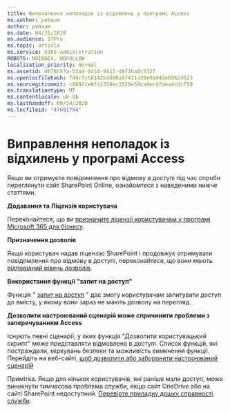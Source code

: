 ```yaml
---
title: Виправлення неполадок із відхилень у програмі Access
ms.author: pebaum
author: pebaum
ms.date: 04/21/2020
ms.audience: ITPro
ms.topic: article
ms.service: o365-administration
ROBOTS: NOINDEX, NOFOLLOW
localization_priority: Normal
ms.assetid: d678b57a-53ad-4414-9423-d8726a0c532f
ms.openlocfilehash: f49cfc50142b3d98a5f431a38e9a943eb5624523
ms.sourcegitcommit: c6692ce0fa1358ec3529e59ca0ecdfdea4cdc759
ms.translationtype: MT
ms.contentlocale: uk-UA
ms.lasthandoff: 09/14/2020
ms.locfileid: "47691704"
---
```

# <a name="troubleshoot-access-denied-messages"></a>Виправлення неполадок із відхилень у програмі Access

Якщо ви отримуєте повідомлення про відмову в доступі під час спроби переглянути сайт SharePoint Online, ознайомтеся з наведеними нижче статтями.

**Додавання та Ліцензія користувача**

Переконайтеся, що ви [призначите ліцензії користувачам у програмі Microsoft 365 для бізнесу](https://docs.microsoft.com/microsoft-365/admin/add-users/add-users).

**Призначення дозволів**

Якщо користувач надав ліцензію SharePoint і продовжує отримувати повідомлення про відмову в доступі, переконайтеся, що вони мають [відповідний рівень дозволів](https://docs.microsoft.com/sharepoint/understanding-permission-levels).

**Використання функції "запит на доступ"**

Функція " [запит на доступ](https://support.office.com/article/Set-up-and-manage-access-requests-94B26E0B-2822-49D4-929A-8455698654B3) " дає змогу користувачам запитувати доступ до вмісту, у якому вони зараз не мають дозволу на перегляд. 

**Дозволити настроюваний сценарій може спричинити проблеми з заперечуванням Access**

Існують певні сценарії, у яких функція "Дозволити користувацький скрипт" може представляти відмовлено в доступі. Список функцій, які постраждали, міркувань безпеки та можливість вимкнення функції. Перейдіть на веб-сайті, [щоб дозволити або заборонити настроюваний сценарій](https://docs.microsoft.com/sharepoint/allow-or-prevent-custom-script)

Примітка. Якщо для кількох користувачів, які раніше мали доступ, може виникнути тимчасова проблема служби, якщо сайт OneDrive або на сайті SharePoint недоступний. [Перевірте приладну дошку справності служби](https://portal.office.com/adminportal/home#/servicehealth).


  

